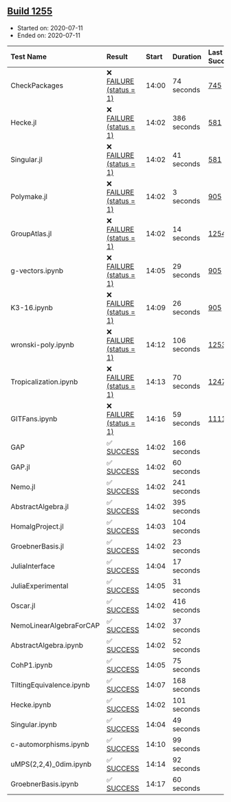 ## [Build 1255](https://oscarci.mathematik.uni-kl.de/job/oscar-julia-1.4/1255/)

* Started on: 2020-07-11
* Ended on: 2020-07-11

| Test Name    | Result | Start | Duration | Last Success | First Failure |
|:-------------|:-------|:------|:---------|:-------------|:--------------|
| CheckPackages | ❌ [FAILURE (status = 1)](https://oscarci.mathematik.uni-kl.de/job/oscar-julia-1.4/1255/artifact/logs/build-1255/CheckPackages.log) | 14:00 | 74 seconds | [745](https://oscarci.mathematik.uni-kl.de/job/oscar-julia-1.4/745/) | [746](https://oscarci.mathematik.uni-kl.de/job/oscar-julia-1.4/746/) |
| Hecke.jl | ❌ [FAILURE (status = 1)](https://oscarci.mathematik.uni-kl.de/job/oscar-julia-1.4/1255/artifact/logs/build-1255/Hecke.jl.log) | 14:02 | 386 seconds | [581](https://oscarci.mathematik.uni-kl.de/job/oscar-julia-1.4/581/) | [582](https://oscarci.mathematik.uni-kl.de/job/oscar-julia-1.4/582/) |
| Singular.jl | ❌ [FAILURE (status = 1)](https://oscarci.mathematik.uni-kl.de/job/oscar-julia-1.4/1255/artifact/logs/build-1255/Singular.jl.log) | 14:02 | 41 seconds | [581](https://oscarci.mathematik.uni-kl.de/job/oscar-julia-1.4/581/) | [582](https://oscarci.mathematik.uni-kl.de/job/oscar-julia-1.4/582/) |
| Polymake.jl | ❌ [FAILURE (status = 1)](https://oscarci.mathematik.uni-kl.de/job/oscar-julia-1.4/1255/artifact/logs/build-1255/Polymake.jl.log) | 14:02 | 3 seconds | [905](https://oscarci.mathematik.uni-kl.de/job/oscar-julia-1.4/905/) | [907](https://oscarci.mathematik.uni-kl.de/job/oscar-julia-1.4/907/) |
| GroupAtlas.jl | ❌ [FAILURE (status = 1)](https://oscarci.mathematik.uni-kl.de/job/oscar-julia-1.4/1255/artifact/logs/build-1255/GroupAtlas.jl.log) | 14:02 | 14 seconds | [1254](https://oscarci.mathematik.uni-kl.de/job/oscar-julia-1.4/1254/) | [1255](https://oscarci.mathematik.uni-kl.de/job/oscar-julia-1.4/1255/) |
| g-vectors.ipynb | ❌ [FAILURE (status = 1)](https://oscarci.mathematik.uni-kl.de/job/oscar-julia-1.4/1255/artifact/logs/build-1255/g-vectors.ipynb.log) | 14:05 | 29 seconds | [905](https://oscarci.mathematik.uni-kl.de/job/oscar-julia-1.4/905/) | [907](https://oscarci.mathematik.uni-kl.de/job/oscar-julia-1.4/907/) |
| K3-16.ipynb | ❌ [FAILURE (status = 1)](https://oscarci.mathematik.uni-kl.de/job/oscar-julia-1.4/1255/artifact/logs/build-1255/K3-16.ipynb.log) | 14:09 | 26 seconds | [905](https://oscarci.mathematik.uni-kl.de/job/oscar-julia-1.4/905/) | [907](https://oscarci.mathematik.uni-kl.de/job/oscar-julia-1.4/907/) |
| wronski-poly.ipynb | ❌ [FAILURE (status = 1)](https://oscarci.mathematik.uni-kl.de/job/oscar-julia-1.4/1255/artifact/logs/build-1255/wronski-poly.ipynb.log) | 14:12 | 106 seconds | [1253](https://oscarci.mathematik.uni-kl.de/job/oscar-julia-1.4/1253/) | [1254](https://oscarci.mathematik.uni-kl.de/job/oscar-julia-1.4/1254/) |
| Tropicalization.ipynb | ❌ [FAILURE (status = 1)](https://oscarci.mathematik.uni-kl.de/job/oscar-julia-1.4/1255/artifact/logs/build-1255/Tropicalization.ipynb.log) | 14:13 | 70 seconds | [1247](https://oscarci.mathematik.uni-kl.de/job/oscar-julia-1.4/1247/) | [1248](https://oscarci.mathematik.uni-kl.de/job/oscar-julia-1.4/1248/) |
| GITFans.ipynb | ❌ [FAILURE (status = 1)](https://oscarci.mathematik.uni-kl.de/job/oscar-julia-1.4/1255/artifact/logs/build-1255/GITFans.ipynb.log) | 14:16 | 59 seconds | [1111](https://oscarci.mathematik.uni-kl.de/job/oscar-julia-1.4/1111/) | [1112](https://oscarci.mathematik.uni-kl.de/job/oscar-julia-1.4/1112/) |
| GAP | ✅ [SUCCESS](https://oscarci.mathematik.uni-kl.de/job/oscar-julia-1.4/1255/artifact/logs/build-1255/GAP.log) | 14:02 | 166 seconds |  |  |
| GAP.jl | ✅ [SUCCESS](https://oscarci.mathematik.uni-kl.de/job/oscar-julia-1.4/1255/artifact/logs/build-1255/GAP.jl.log) | 14:02 | 60 seconds |  |  |
| Nemo.jl | ✅ [SUCCESS](https://oscarci.mathematik.uni-kl.de/job/oscar-julia-1.4/1255/artifact/logs/build-1255/Nemo.jl.log) | 14:02 | 241 seconds |  |  |
| AbstractAlgebra.jl | ✅ [SUCCESS](https://oscarci.mathematik.uni-kl.de/job/oscar-julia-1.4/1255/artifact/logs/build-1255/AbstractAlgebra.jl.log) | 14:02 | 395 seconds |  |  |
| HomalgProject.jl | ✅ [SUCCESS](https://oscarci.mathematik.uni-kl.de/job/oscar-julia-1.4/1255/artifact/logs/build-1255/HomalgProject.jl.log) | 14:03 | 104 seconds |  |  |
| GroebnerBasis.jl | ✅ [SUCCESS](https://oscarci.mathematik.uni-kl.de/job/oscar-julia-1.4/1255/artifact/logs/build-1255/GroebnerBasis.jl.log) | 14:02 | 23 seconds |  |  |
| JuliaInterface | ✅ [SUCCESS](https://oscarci.mathematik.uni-kl.de/job/oscar-julia-1.4/1255/artifact/logs/build-1255/JuliaInterface.log) | 14:04 | 17 seconds |  |  |
| JuliaExperimental | ✅ [SUCCESS](https://oscarci.mathematik.uni-kl.de/job/oscar-julia-1.4/1255/artifact/logs/build-1255/JuliaExperimental.log) | 14:05 | 31 seconds |  |  |
| Oscar.jl | ✅ [SUCCESS](https://oscarci.mathematik.uni-kl.de/job/oscar-julia-1.4/1255/artifact/logs/build-1255/Oscar.jl.log) | 14:02 | 416 seconds |  |  |
| NemoLinearAlgebraForCAP | ✅ [SUCCESS](https://oscarci.mathematik.uni-kl.de/job/oscar-julia-1.4/1255/artifact/logs/build-1255/NemoLinearAlgebraForCAP.log) | 14:02 | 37 seconds |  |  |
| AbstractAlgebra.ipynb | ✅ [SUCCESS](https://oscarci.mathematik.uni-kl.de/job/oscar-julia-1.4/1255/artifact/logs/build-1255/AbstractAlgebra.ipynb.log) | 14:02 | 52 seconds |  |  |
| CohP1.ipynb | ✅ [SUCCESS](https://oscarci.mathematik.uni-kl.de/job/oscar-julia-1.4/1255/artifact/logs/build-1255/CohP1.ipynb.log) | 14:05 | 75 seconds |  |  |
| TiltingEquivalence.ipynb | ✅ [SUCCESS](https://oscarci.mathematik.uni-kl.de/job/oscar-julia-1.4/1255/artifact/logs/build-1255/TiltingEquivalence.ipynb.log) | 14:07 | 168 seconds |  |  |
| Hecke.ipynb | ✅ [SUCCESS](https://oscarci.mathematik.uni-kl.de/job/oscar-julia-1.4/1255/artifact/logs/build-1255/Hecke.ipynb.log) | 14:02 | 101 seconds |  |  |
| Singular.ipynb | ✅ [SUCCESS](https://oscarci.mathematik.uni-kl.de/job/oscar-julia-1.4/1255/artifact/logs/build-1255/Singular.ipynb.log) | 14:04 | 49 seconds |  |  |
| c-automorphisms.ipynb | ✅ [SUCCESS](https://oscarci.mathematik.uni-kl.de/job/oscar-julia-1.4/1255/artifact/logs/build-1255/c-automorphisms.ipynb.log) | 14:10 | 99 seconds |  |  |
| uMPS(2,2,4)_0dim.ipynb | ✅ [SUCCESS](https://oscarci.mathematik.uni-kl.de/job/oscar-julia-1.4/1255/artifact/logs/build-1255/uMPS-2-2-4-_0dim.ipynb.log) | 14:14 | 92 seconds |  |  |
| GroebnerBasis.ipynb | ✅ [SUCCESS](https://oscarci.mathematik.uni-kl.de/job/oscar-julia-1.4/1255/artifact/logs/build-1255/GroebnerBasis.ipynb.log) | 14:17 | 60 seconds |  |  |
